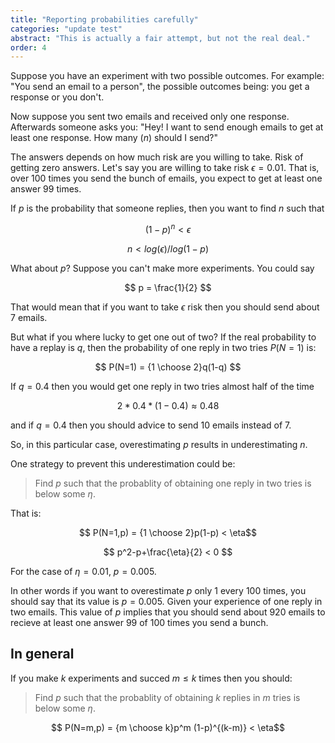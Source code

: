 ```yaml
---
title: "Reporting probabilities carefully"
categories: "update test"
abstract: "This is actually a fair attempt, but not the real deal."
order: 4
---
```


Suppose you have an experiment with two possible outcomes. For example: "You
send an email to a person", the possible outcomes being: you get a response or
you don't.

Now suppose you sent two emails and received only one response. Afterwards 
someone asks you: "Hey! I want to send enough emails to get at least one
response. How many ($n$) should I send?"

The answers depends on how much risk are you willing to take. Risk of getting
zero answers. Let's say you are willing to take risk $\epsilon = 0.01$. That is, over
$100$ times you send the bunch of emails, you expect to get at least one answer $99$
times.

If $p$ is the probability that someone replies, then you want to find $n$ such that

$$ (1-p)^n < \epsilon $$

$$ n < log(\epsilon)/log(1-p) $$

What about $p$? Suppose you can't make more experiments. You could say

$$ p = \frac{1}{2} $$

That would mean that if you want to take $\epsilon$ risk then you should send
about $7$ emails.

But what if you where lucky to get one out of two? If the real probability to have
a replay is $q$, then the probability of one reply in two tries $P(N=1)$ is:

$$ P(N=1) = {1 \choose 2}q(1-q) $$

If $q=0.4$ then you would get one reply in two tries almost half of the time

$$ 2 * 0.4*(1-0.4) \approx 0.48 $$

and if $q=0.4$ then you should advice to send $10$ emails instead of $7$.

So, in this particular case, overestimating $p$ results in underestimating
$n$.

One strategy to prevent this underestimation could be:

> Find $p$ such that the probablity of obtaining one reply in two tries is below
> some $\eta$.

That is:

$$ P(N=1,p) = {1 \choose 2}p(1-p) < \eta$$

$$ p^2-p+\frac{\eta}{2} < 0 $$

For the case of $\eta = 0.01$, $p = 0.005$.

In other words if you want to overestimate $p$ only $1$ every $100$ times, you should
say that its value is $p = 0.005$. Given your experience of one reply in two
emails. This value of $p$ implies that you should send about $920$ emails to
recieve at least one answer $99$ of $100$ times you send a bunch.

## In general

If you make $k$ experiments and succed $m \le k$ times then you should:

> Find $p$ such that the probablity of obtaining $k$ replies in $m$ tries is below
> some $\eta$.

$$ P(N=m,p) = {m \choose k}p^m (1-p)^{(k-m)} < \eta$$

<script type="text/javascript"
   src="http://cdn.mathjax.org/mathjax/latest/MathJax.js?config=TeX-AMS-MML_HTMLorMML"></script>

<script type="text/x-mathjax-config">
  MathJax.Hub.Config({tex2jax: {inlineMath: [['$','$'], ['\\(','\\)']]}});
</script>

